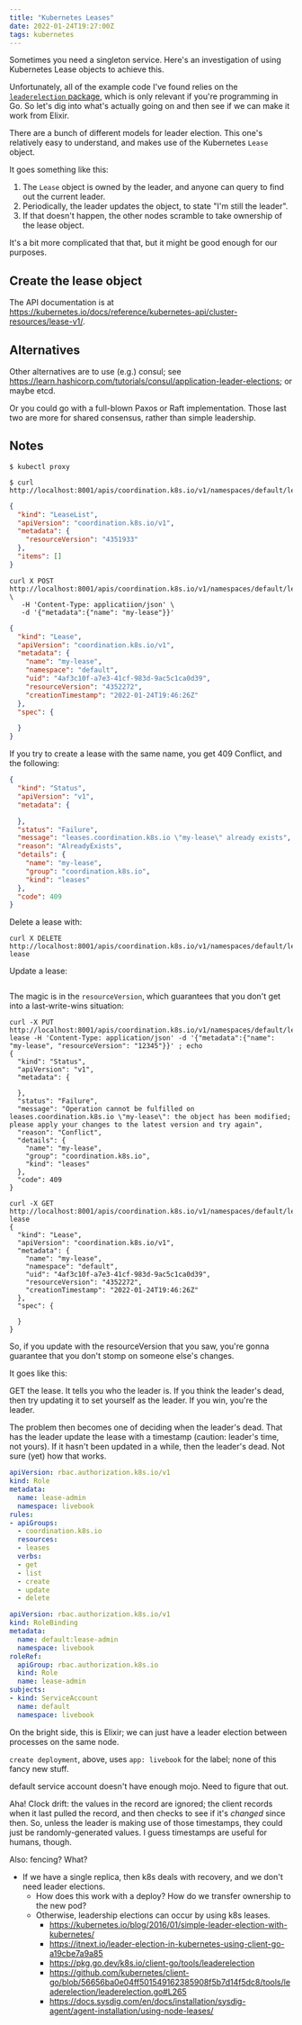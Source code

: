 ```yaml
---
title: "Kubernetes Leases"
date: 2022-01-24T19:27:00Z
tags: kubernetes
---
```


Sometimes you need a singleton service. Here's an investigation of using Kubernetes Lease objects to achieve this.

Unfortunately, all of the example code I've found relies on the [`leaderelection` package](https://pkg.go.dev/k8s.io/client-go/tools/leaderelection),
which is only relevant if you're programming in Go. So let's dig into what's actually going on and then see if we can
make it work from Elixir.

There are a bunch of different models for leader election. This one's relatively easy to understand, and makes use of
the Kubernetes `Lease` object.

It goes something like this:

1. The `Lease` object is owned by the leader, and anyone can query to find out the current leader.
2. Periodically, the leader updates the object, to state "I'm still the leader".
3. If that doesn't happen, the other nodes scramble to take ownership of the lease object.

It's a bit more complicated that that, but it might be good enough for our purposes.

## Create the lease object

The API documentation is at <https://kubernetes.io/docs/reference/kubernetes-api/cluster-resources/lease-v1/>.

## Alternatives

Other alternatives are to use (e.g.) consul; see
<https://learn.hashicorp.com/tutorials/consul/application-leader-elections>; or maybe etcd.

Or you could go with a full-blown Paxos or Raft implementation. Those last two are more for shared consensus, rather
than simple leadership.

## Notes

```
$ kubectl proxy
```

```
$ curl http://localhost:8001/apis/coordination.k8s.io/v1/namespaces/default/leases
```

```json
{
  "kind": "LeaseList",
  "apiVersion": "coordination.k8s.io/v1",
  "metadata": {
    "resourceVersion": "4351933"
  },
  "items": []
}
```


```
curl X POST http://localhost:8001/apis/coordination.k8s.io/v1/namespaces/default/leases \
   -H 'Content-Type: applicatiion/json' \
   -d '{"metadata":{"name": "my-lease"}}'
```


```json
{
  "kind": "Lease",
  "apiVersion": "coordination.k8s.io/v1",
  "metadata": {
    "name": "my-lease",
    "namespace": "default",
    "uid": "4af3c10f-a7e3-41cf-983d-9ac5c1ca0d39",
    "resourceVersion": "4352272",
    "creationTimestamp": "2022-01-24T19:46:26Z"
  },
  "spec": {

  }
}
```

If you try to create a lease with the same name, you get 409 Conflict, and the following:

```json
{
  "kind": "Status",
  "apiVersion": "v1",
  "metadata": {

  },
  "status": "Failure",
  "message": "leases.coordination.k8s.io \"my-lease\" already exists",
  "reason": "AlreadyExists",
  "details": {
    "name": "my-lease",
    "group": "coordination.k8s.io",
    "kind": "leases"
  },
  "code": 409
}
```

Delete a lease with:

```
curl X DELETE http://localhost:8001/apis/coordination.k8s.io/v1/namespaces/default/leases/my-lease
```

Update a lease:

```

```

The magic is in the `resourceVersion`, which guarantees that you don't get into a last-write-wins situation:

```
curl -X PUT http://localhost:8001/apis/coordination.k8s.io/v1/namespaces/default/leases/my-lease -H 'Content-Type: application/json' -d '{"metadata":{"name": "my-lease", "resourceVersion": "12345"}}' ; echo
{
  "kind": "Status",
  "apiVersion": "v1",
  "metadata": {

  },
  "status": "Failure",
  "message": "Operation cannot be fulfilled on leases.coordination.k8s.io \"my-lease\": the object has been modified; please apply your changes to the latest version and try again",
  "reason": "Conflict",
  "details": {
    "name": "my-lease",
    "group": "coordination.k8s.io",
    "kind": "leases"
  },
  "code": 409
}
```

```
curl -X GET http://localhost:8001/apis/coordination.k8s.io/v1/namespaces/default/leases/my-lease
{
  "kind": "Lease",
  "apiVersion": "coordination.k8s.io/v1",
  "metadata": {
    "name": "my-lease",
    "namespace": "default",
    "uid": "4af3c10f-a7e3-41cf-983d-9ac5c1ca0d39",
    "resourceVersion": "4352272",
    "creationTimestamp": "2022-01-24T19:46:26Z"
  },
  "spec": {

  }
}
```

So, if you update with the resourceVersion that you saw, you're gonna guarantee that you don't stomp on someone else's
changes.

It goes like this:

GET the lease. It tells you who the leader is. If you think the leader's dead, then try updating it to set yourself as
the leader. If you win, you're the leader.

The problem then becomes one of deciding when the leader's dead. That has the leader update the lease with a timestamp
(caution: leader's time, not yours). If it hasn't been updated in a while, then the leader's dead. Not sure (yet) how
that works.

```yaml
apiVersion: rbac.authorization.k8s.io/v1
kind: Role
metadata:
  name: lease-admin
  namespace: livebook
rules:
- apiGroups:
  - coordination.k8s.io
  resources:
  - leases
  verbs:
  - get
  - list
  - create
  - update
  - delete
```

```yaml
apiVersion: rbac.authorization.k8s.io/v1
kind: RoleBinding
metadata:
  name: default:lease-admin
  namespace: livebook
roleRef:
  apiGroup: rbac.authorization.k8s.io
  kind: Role
  name: lease-admin
subjects:
- kind: ServiceAccount
  name: default
  namespace: livebook
```

On the bright side, this is Elixir; we can just have a leader election between processes on the same node.

`create deployment`, above, uses `app: livebook` for the label; none of this fancy new stuff.

default service account doesn't have enough mojo. Need to figure that out.

Aha! Clock drift: the values in the record are ignored; the client records when it last pulled the record, and then
checks to see if it's _changed_ since then. So, unless the leader is making use of those timestamps, they could just be
randomly-generated values. I guess timestamps are useful for humans, though.

Also: fencing? What?

- If we have a single replica, then k8s deals with recovery, and we don't need leader elections.
  - How does this work with a deploy? How do we transfer ownership to the new pod?
  - Otherwise, leadership elections can occur by using k8s leases.
    - <https://kubernetes.io/blog/2016/01/simple-leader-election-with-kubernetes/>
    - <https://itnext.io/leader-election-in-kubernetes-using-client-go-a19cbe7a9a85>
    - <https://pkg.go.dev/k8s.io/client-go/tools/leaderelection>
    - <https://github.com/kubernetes/client-go/blob/56656ba0e04ff501549162385908f5b7d14f5dc8/tools/leaderelection/leaderelection.go#L265>
    - <https://docs.sysdig.com/en/docs/installation/sysdig-agent/agent-installation/using-node-leases/>
